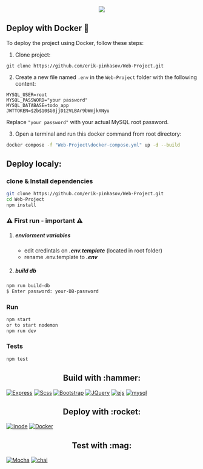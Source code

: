 <div align="center">
  <a href="https://taskify-5s0t.onrender.com/">
    <img src="public/images/logo.png">
  </a>
</div>

## Deploy with Docker :rocket:

To deploy the project using Docker, follow these steps:

1. Clone project:
  ```
  git clone https://github.com/erik-pinhasov/Web-Project.git
  ```
2. Create a new file named `.env` in the `Web-Project` folder with the following content:
  ```
  MYSQL_USER=root
  MYSQL_PASSWORD="your password"
  MYSQL_DATABASE=todo_app
  JWTTOKEN=$2b$10$G0jjD12VLBAr9bWmjkXNyu
  ```
Replace `"your password"` with your actual MySQL root password.

3. Open a terminal and run this docker command from root directory:

```sh
docker compose -f "Web-Project\docker-compose.yml" up -d --build
```

## Deploy localy:

### clone & Install dependencies

```sh
git clone https://github.com/erik-pinhasov/Web-Project.git
cd Web-Project
npm install
```

### :warning: First run - important :warning:

1. ##### enviorment variables

   - edit credintals on **_.env.template_** (located in root folder)
   - rename .env.template to **_.env_**

1. ##### build db

```sh
npm run build-db
$ Enter password: your-DB-password
```

### Run

```sh
npm start
or to start nodemon
npm run dev
```

### Tests

```sh
npm test
```

<h2 style="text-align: center"> Build with :hammer:</h2>

[![Express][Express.js]][Express-url]
[![Scss][sass.com]][sass-url]
[![Bootstrap][Bootstrap.com]][Bootstrap-url]
[![JQuery][JQuery.com]][JQuery-url]
[![ejs][ejs.com]][ejs-url]
[![mysql][mysql.com]][mysql-url]

<h2 style="text-align: center">Deploy with :rocket:</h2>

[![linode][linode.com]][linode-url]
[![Docker][Docker.com]][Docker-url]

<h2 style="text-align: center">Test with :mag:</h2>

[![Mocha][mocha.js]][mocha-url]
[![chai][chai.js]][chai-url]

[mocha.js]: https://img.shields.io/badge/Mocha-000000?style=for-the-badge&logo=mocha&logoColor=white&color=%238D6748
[mocha-url]: https://mochajs.org/
[chai.js]: https://img.shields.io/badge/chai-000000?style=for-the-badge&logo=chai&logoColor=white&color=%FFA500
[chai-url]: https://www.chaijs.com/
[Express.js]: https://img.shields.io/badge/Express-000000?style=for-the-badge&logo=express&logoColor=black&color=white
[Express-url]: https://expressjs.com/
[sass.com]: https://img.shields.io/badge/Scss-000000?style=for-the-badge&logo=sass&logoColor=white&color=%23CC6699
[sass-url]: https://sass-lang.com
[linode.com]: https://img.shields.io/badge/linode-000000?style=for-the-badge&logo=Linode&logoColor=white&color=%24A47F
[linode-url]: https://cloud.linode.com/
[Bootstrap.com]: https://img.shields.io/badge/Bootstrap-563D7C?style=for-the-badge&logo=bootstrap&logoColor=white
[Bootstrap-url]: https://getbootstrap.com
[JQuery.com]: https://img.shields.io/badge/jQuery-0769AD?style=for-the-badge&logo=jquery&logoColor=white
[JQuery-url]: https://jquery.com
[ejs.com]: https://img.shields.io/badge/Ejs-000000?style=for-the-badge&logo=data%3Aimage%2Fpng%3Bbase64%2CiVBORw0KGgoAAAANSUhEUgAAABIAAAAKCAQAAAATQsYqAAAACXBIWXMAAA7DAAAOwwHHb6hkAAAAGXRFWHRTb2Z0d2FyZQB3d3cuaW5rc2NhcGUub3Jnm%2B48GgAAANRJREFUGBkFwTFLFAAAgNHvKoNAAqeDpggnodEplFvbXINAXBxDKIdoqDiI%2FoSiNLgKRuNBujoIbRKXY0jFgYNQ1Ou9JMlNT72VgbGpPXfktjO8SXLLunMcyAhbZl7Ie5yay5wNX8FnKzLCMzPbVvx1bUmZ4p%2BPHkky8M6FD4ameC4FJu5LkiTZxbEbUsZm%2BG3HoiTJGq48kJQseO0X%2FngpydAlNj00cWI5Se565YcDSY7wycCpiUMXSZLMG0k28dM9%2BeLQvu9JkiRZdIUnklXnvnn8H%2Fnr%2BNt30SffAAAAAElFTkSuQmCC&logoColor=white&color=red
[ejs-url]: https://ejs.com
[Docker.com]: https://img.shields.io/badge/Docker-2496ED?style=for-the-badge&logo=Docker&logoColor=white
[Docker-url]: https://www.docker.com/
[mysql.com]: https://img.shields.io/badge/mysql-000000?style=for-the-badge&logo=mysql&logoColor=white&color=%234479A1
[mysql-url]: https://www.mysql.com/
